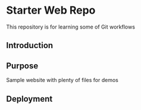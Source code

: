 # Starter Web Repo

This repository is for learning some of Git workflows

## Introduction

## Purpose

Sample website with plenty of files for demos

## Deployment
